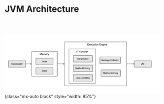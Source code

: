 # JVM Architecture

<br/>
<br/>

![Java Microbenchmark Harness](./../media/PerformanceTracking-JVM.drawio.png){class="mx-auto block" style="width: 85%"}